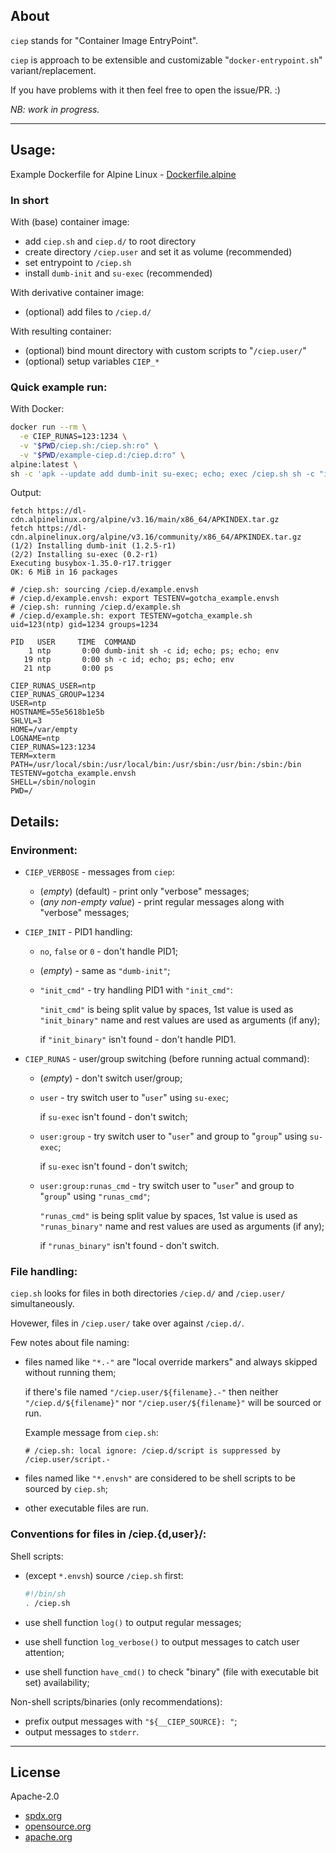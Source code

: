 ## About

`ciep` stands for "Container Image EntryPoint".

`ciep` is approach to be extensible and customizable "`docker-entrypoint.sh`" variant/replacement.

If you have problems with it then feel free to open the issue/PR. :)

*NB: work in progress.*

---

## Usage:

Example Dockerfile for Alpine Linux - [Dockerfile.alpine](Dockerfile.alpine)

### In short

With (base) container image:

- add `ciep.sh` and `ciep.d/` to root directory
- create directory `/ciep.user` and set it as volume (recommended)
- set entrypoint to `/ciep.sh`
- install `dumb-init` and `su-exec` (recommended)

With derivative container image:

- (optional) add files to `/ciep.d/`

With resulting container:

- (optional) bind mount directory with custom scripts to "`/ciep.user/`"
- (optional) setup variables `CIEP_*`

### Quick example run:

With Docker:

```sh
docker run --rm \
  -e CIEP_RUNAS=123:1234 \
  -v "$PWD/ciep.sh:/ciep.sh:ro" \
  -v "$PWD/example-ciep.d:/ciep.d:ro" \
alpine:latest \
sh -c 'apk --update add dumb-init su-exec; echo; exec /ciep.sh sh -c "id; echo; ps; echo; env"'
```

Output:

```
fetch https://dl-cdn.alpinelinux.org/alpine/v3.16/main/x86_64/APKINDEX.tar.gz
fetch https://dl-cdn.alpinelinux.org/alpine/v3.16/community/x86_64/APKINDEX.tar.gz
(1/2) Installing dumb-init (1.2.5-r1)
(2/2) Installing su-exec (0.2-r1)
Executing busybox-1.35.0-r17.trigger
OK: 6 MiB in 16 packages

# /ciep.sh: sourcing /ciep.d/example.envsh
# /ciep.d/example.envsh: export TESTENV=gotcha_example.envsh
# /ciep.sh: running /ciep.d/example.sh
# /ciep.d/example.sh: export TESTENV=gotcha_example.sh
uid=123(ntp) gid=1234 groups=1234

PID   USER     TIME  COMMAND
    1 ntp       0:00 dumb-init sh -c id; echo; ps; echo; env
   19 ntp       0:00 sh -c id; echo; ps; echo; env
   21 ntp       0:00 ps

CIEP_RUNAS_USER=ntp
CIEP_RUNAS_GROUP=1234
USER=ntp
HOSTNAME=55e5618b1e5b
SHLVL=3
HOME=/var/empty
LOGNAME=ntp
CIEP_RUNAS=123:1234
TERM=xterm
PATH=/usr/local/sbin:/usr/local/bin:/usr/sbin:/usr/bin:/sbin:/bin
TESTENV=gotcha_example.envsh
SHELL=/sbin/nologin
PWD=/
```

## Details:

### Environment:

- `CIEP_VERBOSE` - messages from `ciep`:
  - (*empty*) (default) - print only "verbose" messages;
  - (*any non-empty value*) - print regular messages along with "verbose" messages;

- `CIEP_INIT` - PID1 handling:
  - `no`, `false` or `0` - don't handle PID1;
  - (*empty*) - same as `"dumb-init"`;
  - `"init_cmd"` - try handling PID1 with `"init_cmd"`:

    `"init_cmd"` is being split value by spaces, 1st value is used as `"init_binary"` name and rest values are used as arguments (if any);

    if `"init_binary"` isn't found - don't handle PID1.

- `CIEP_RUNAS` - user/group switching (before running actual command):
  - (*empty*) - don't switch user/group;
  - `user` - try switch user to "`user`" using `su-exec`;

    if `su-exec` isn't found - don't switch;

  - `user:group` - try switch user to "`user`" and group to "`group`" using `su-exec`;

    if `su-exec` isn't found - don't switch;

  - `user:group:runas_cmd` - try switch user to "`user`" and group to "`group`" using `"runas_cmd"`;

    `"runas_cmd"` is being split value by spaces, 1st value is used as `"runas_binary"` name and rest values are used as arguments (if any);

    if `"runas_binary"` isn't found - don't switch.

### File handling:

`ciep.sh` looks for files in both directories `/ciep.d/` and `/ciep.user/` simultaneously.

Hovewer, files in `/ciep.user/` take over against `/ciep.d/`.

Few notes about file naming:

- files named like `"*.-"` are "local override markers" and always skipped without running them;

  if there's file named `"/ciep.user/${filename}.-"` then neither `"/ciep.d/${filename}"` nor  `"/ciep.user/${filename}"` will be sourced or run.

  Example message from `ciep.sh`:

  ```
  # /ciep.sh: local ignore: /ciep.d/script is suppressed by /ciep.user/script.-
  ```

- files named like `"*.envsh"` are considered to be shell scripts to be sourced by `ciep.sh`;

- other executable files are run.

### Conventions for files in /ciep.{d,user}/:

Shell scripts:

- (except `*.envsh`) source `/ciep.sh` first:

  ```sh
  #!/bin/sh
  . /ciep.sh
  ```

- use shell function `log()` to output regular messages;
- use shell function `log_verbose()` to output messages to catch user attention;
- use shell function `have_cmd()` to check "binary" (file with executable bit set) availability;

Non-shell scripts/binaries (only recommendations):

- prefix output messages with `"${__CIEP_SOURCE}: "`;
- output messages to `stderr`.

---

## License

Apache-2.0

- [spdx.org](https://spdx.org/licenses/Apache-2.0.html)
- [opensource.org](https://opensource.org/licenses/Apache-2.0)
- [apache.org](https://www.apache.org/licenses/LICENSE-2.0)
